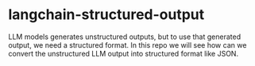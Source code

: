 # langchain-structured-output
LLM models generates unstructured outputs, but to use that generated output, we need a structured format. In this repo we will see how can we convert the unstructured LLM output into structured format like JSON.

